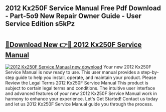 ## 2012 Kx250F Service Manual Free Pdf Download - Part-5o9 New Repair Owner Guide - User Service Edition s5kPz

# <h2><a href="http://bc1492.oget.top/?id=2012+Kx250F+Service+Manual">🔗Download New 👉🔴 2012 Kx250F Service Manual</a></h2>

[![2012 Kx250F Service Manual new download](https://i.imgur.com/5g1atiW.png)](http://bc1492.oget.top/?id=2012+Kx250F+Service+Manual)
Your new 2012 Kx250F Service Manual is now ready to use. This user manual provides a step-by-step guide to help you install, operate, and maintain your product. Please Review the Legal Terms 2012 Kx250F Service Manual This product is subject to certain legal terms and conditions. The intuitive user interface and advanced features of your new 2012 Kx250F Service Manual work in harmony to enhance your experience. Let's Get Started! Contact us today and let us 2012 Kx250F Service Manual guide you through the process.
